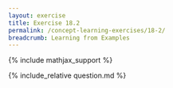 ```yaml
---
layout: exercise
title: Exercise 18.2
permalink: /concept-learning-exercises/18-2/
breadcrumb: Learning from Examples
---
```


{% include mathjax_support %}

<div><i class="arrow-up" data-chapter="concept-learning-exercises" data-exercise="ex_2" data-rating="0"></i></div>
{% include_relative question.md %}
